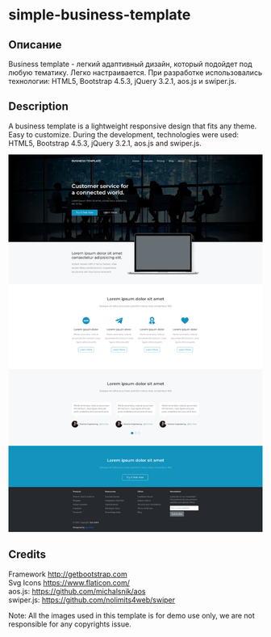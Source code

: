 # simple-business-template

## Описание  
Business template - легкий адаптивный дизайн, который подойдет под любую тематику. Легко настраивается. При разработке использовались технологии: HTML5, Bootstrap 4.5.3, jQuery 3.2.1, aos.js и swiper.js.  

## Description  
A business template is a lightweight responsive design that fits any theme. Easy to customize. During the development, technologies were used: HTML5, Bootstrap 4.5.3, jQuery 3.2.1, aos.js and swiper.js.

![alt text](https://github.com/lezvieprod/simple-business-template/blob/main/images/template.png)

## Credits

Framework  http://getbootstrap.com  
Svg	Icons https://www.flaticon.com/  
aos.js: https://github.com/michalsnik/aos  
swiper.js: https://github.com/nolimits4web/swiper  

Note: All the images used in this template is for demo use only, we are not responsible for any copyrights issue.	 
